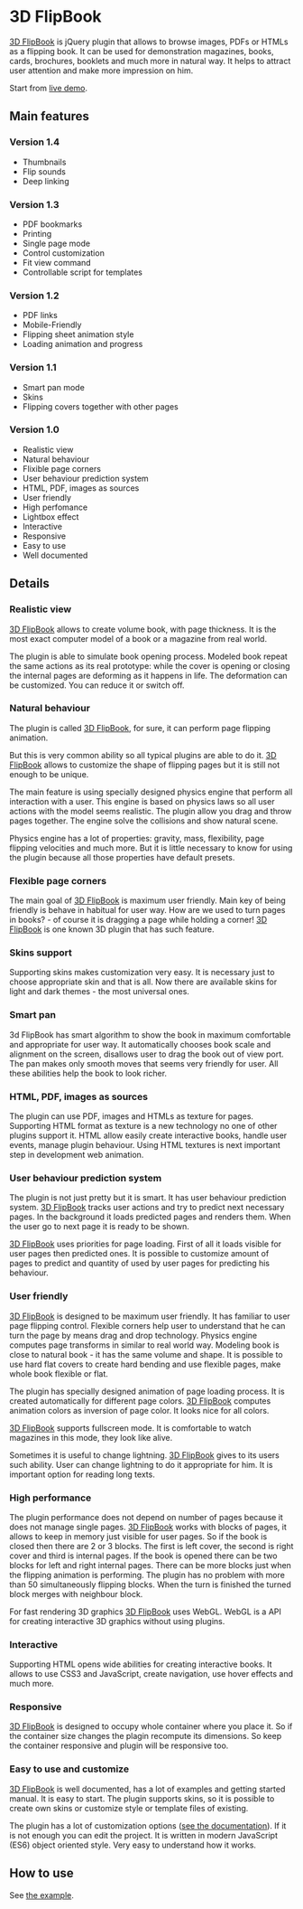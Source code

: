 <h1>3D FlipBook</h1>

<p>
  <a href="http://3dflipbook.iberezansky.net/">3D FlipBook</a> is jQuery plugin that allows to browse images, PDFs or HTMLs as a flipping book.
  It can be used for demonstration magazines, books, cards, brochures, booklets and much more in natural way.
  It helps to attract user attention and make more impression on him.
</p>

<p>
  Start from <a href="http://3dflipbook.iberezansky.net/">live demo</a>.
</p>

<h2>Main features</h2>

<h3>Version 1.4</h3>
<ul>
  <li>Thumbnails</li>
  <li>Flip sounds</li>
  <li>Deep linking</li>
</ul>

<h3>Version 1.3</h3>
<ul>
  <li>PDF bookmarks</li>
  <li>Printing</li>
  <li>Single page mode</li>
  <li>Control customization</li>
  <li>Fit view command</li>
  <li>Controllable script for templates</li>
</ul>

<h3>Version 1.2</h3>
<ul>
  <li>PDF links</li>
  <li>Mobile-Friendly</li>
  <li>Flipping sheet animation style</li>
  <li>Loading animation and progress</li>
</ul>

<h3>Version 1.1</h3>
<ul>
  <li>Smart pan mode</li>
  <li>Skins</li>
  <li>Flipping covers together with other pages</li>
</ul>

<h3>Version 1.0</h3>
<ul>
  <li>Realistic view</li>
  <li>Natural behaviour</li>
  <li>Flixible page corners</li>
  <li>User behaviour prediction system</li>
  <li>HTML, PDF, images as sources</li>
  <li>User friendly</li>
  <li>High perfomance</li>
  <li>Lightbox effect</li>
  <li>Interactive</li>
  <li>Responsive</li>
  <li>Easy to use</li>
  <li>Well documented</li>
</ul>


<h2>Details</h2>

<h3>Realistic view</h3>
<p>
  <a href="http://3dflipbook.iberezansky.net/">3D FlipBook</a> allows to create volume book, with page thickness. It is the most exact computer model of a book or a magazine from real world.
</p>
<p>
  The plugin is able to simulate book opening process.
  Modeled book repeat the same actions as its real prototype:
    while the cover is opening or closing the internal pages are deforming as it happens in life.
  The deformation can be customized. You can reduce it or switch off.
</p>

<h3>Natural behaviour</h3>
<p>
  The plugin is called <a href="http://3dflipbook.iberezansky.net/">3D FlipBook</a>, for sure, it can perform page flipping animation.
</p>
<p>
  But this is very common ability so all typical plugins are able to do it.
  <a href="http://3dflipbook.iberezansky.net/">3D FlipBook</a> allows to customize the shape of flipping pages but it is still not enough to be unique.
</p>
<p>
  The main feature is using specially designed physics engine that perform all interaction with a user.
  This engine is based on physics laws so all user actions with the model seems realistic.
  The plugin allow you drag and throw pages together. The engine solve the collisions and show natural scene.
</p>
<p>
  Physics engine has a lot of properties: gravity, mass, flexibility, page flipping velocities and much more.
  But it is little necessary to know for using the plugin because all those properties have default presets.
</p>

<h3>Flexible page corners</h3>
<p>
  The main goal of <a href="http://3dflipbook.iberezansky.net/">3D FlipBook</a> is maximum user friendly. Main key of being friendly is behave in habitual for user way.
  How are we used to turn pages in books? - of course it is dragging a page while holding a corner!
  <a href="http://3dflipbook.iberezansky.net/">3D FlipBook</a> is one known 3D plugin that has such feature.
</p>

<h3>Skins support</h3>
<p>
  Supporting skins makes customization very easy. It is necessary just to choose appropriate skin and that is all.
  Now there are available skins for light and dark themes - the most universal ones.
</p>

<h3>Smart pan</h3>
<p>
  3d FlipBook has smart algorithm to show the book in maximum comfortable and appropriate for user way.
  It automatically chooses book scale and alignment on the screen, disallows user to drag the book out of view port.
  The pan makes only smooth moves that seems very friendly for user. All these abilities help the book to look richer.
</p>

<h3>HTML, PDF, images as sources</h3>
<p>
  The plugin can use PDF, images and HTMLs as texture for pages. Supporting HTML format as texture is a new technology no one of other plugins support it.
  HTML allow easily create interactive books, handle user events, manage plugin behaviour. Using HTML textures is next important step in development web animation.
</p>

<h3>User behaviour prediction system</h3>
<p>
  The plugin is not just pretty but it is smart. It has user behaviour prediction system.
  <a href="http://3dflipbook.iberezansky.net/">3D FlipBook</a> tracks user actions and try to predict next necessary pages.
  In the background it loads predicted pages and renders them. When the user go to next page it is ready to be shown.
</p>
<p>
  <a href="http://3dflipbook.iberezansky.net/">3D FlipBook</a> uses priorities for page loading. First of all it loads visible for user pages then predicted ones.
  It is possible to customize amount of pages to predict and quantity of used by user pages for predicting his behaviour.
</p>

<h3>User friendly</h3>
<p>
  <a href="http://3dflipbook.iberezansky.net/">3D FlipBook</a> is designed to be maximum user friendly. It has familiar to user page flipping control.
  Flexible corners help user to understand that he can turn the page by means drag and drop technology.
  Physics engine computes page transforms in similar to real world way.
  Modeling book is close to natural book - it has the same volume and shape.
  It is possible to use hard flat covers to create hard bending and use flexible pages, make whole book flexible or flat.
</p>
<p>
  The plugin has specially designed animation of page loading process.
  It is created automatically for different page colors.
  <a href="http://3dflipbook.iberezansky.net/">3D FlipBook</a> computes animation colors as inversion of page color.
  It looks nice for all colors.
</p>
<p>
  <a href="http://3dflipbook.iberezansky.net/">3D FlipBook</a> supports fullscreen mode. It is comfortable to watch magazines in this mode, they look like alive.
</p>
<p>
  Sometimes it is useful to change lightning. <a href="http://3dflipbook.iberezansky.net/">3D FlipBook</a> gives to its users such ability.
  User can change lightning to do it appropriate for him. It is important option for reading long texts.
</p>

<h3>High performance</h3>
<p>
  The plugin performance does not depend on number of pages because it does not manage single pages.
  <a href="http://3dflipbook.iberezansky.net/">3D FlipBook</a> works with blocks of pages, it allows to keep in memory just visible for user pages.
  So if the book is closed then there are 2 or 3 blocks.
  The first is left cover, the second is right cover and third is internal pages.
  If the book is opened there can be two blocks for left and right internal pages.
  There can be more blocks just when the flipping animation is performing.
  The plugin has no problem with more than 50 simultaneously flipping blocks.
  When the turn is finished the turned block merges with neighbour block.
</p>
<p>
  For fast rendering 3D graphics <a href="http://3dflipbook.iberezansky.net/">3D FlipBook</a> uses WebGL. WebGL is a API for creating interactive 3D graphics without using plugins.
</p>

<h3>Interactive</h3>
<p>
  Supporting HTML opens wide abilities for creating interactive books.
  It allows to use CSS3 and JavaScript, create navigation, use hover effects and much more.
</p>


<h3>Responsive</h3>
<p>
  <a href="http://3dflipbook.iberezansky.net/">3D FlipBook</a> is designed to occupy whole container where you place it. So if the container size changes the plagin recompute its dimensions.
  So keep the container responsive and plugin will be responsive too.
</p>

<h3>Easy to use and customize</h3>
<p>
  <a href="http://3dflipbook.iberezansky.net/">3D FlipBook</a> is well documented, has a lot of examples and getting started manual. It is easy to start.
  The plugin supports skins, so it is possible to create own skins or customize style or template files of existing.
</p>
<p>
  The plugin has a lot of customization options (<a href="http://3dflipbook.iberezansky.net/documentation#properties">see the documentation</a>).
  If it is not enough you can edit the project. It is written in modern JavaScript (ES6) object oriented style. Very easy to understand how it works.
</p>

<h2>How to use</h2>

See <a href="https://github.com/iberezansky/flip-book-jquery-example">the example</a>.
